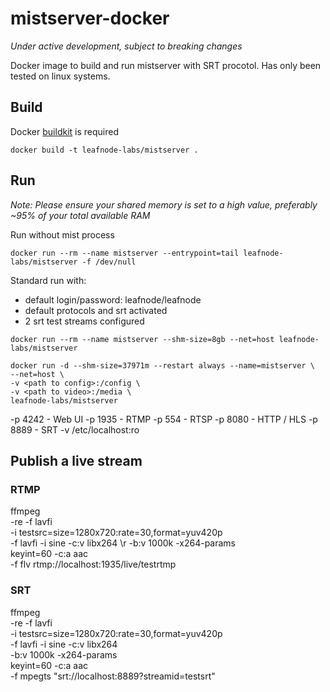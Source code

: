 # mistserver-docker

*Under active development, subject to breaking changes*

Docker image to build and run mistserver with SRT procotol.
Has only been tested on linux systems.

## Build

Docker [buildkit](https://docs.docker.com/develop/develop-images/build_enhancements/#to-enable-buildkit-builds) is required 

```
docker build -t leafnode-labs/mistserver .
```

## Run

*Note: Please ensure your shared memory is set to a high value, preferably ~95% of your total available RAM*

Run without mist process
```
docker run --rm --name mistserver --entrypoint=tail leafnode-labs/mistserver -f /dev/null
```

Standard run with:
- default login/password: leafnode/leafnode
- default protocols and srt activated
- 2 srt test streams configured
```
docker run --rm --name mistserver --shm-size=8gb --net=host leafnode-labs/mistserver
   
docker run -d --shm-size=37971m --restart always --name=mistserver \   
--net=host \    
-v <path to config>:/config \   
-v <path to video>:/media \     
leafnode-labs/mistserver 
```

-p 4242 - Web UI
-p 1935 - RTMP
-p 554 - RTSP
-p 8080 - HTTP / HLS
-p 8889 - SRT
-v /etc/localhost:ro


## Publish a live stream

### RTMP
ffmpeg \
-re -f lavfi \
-i testsrc=size=1280x720:rate=30,format=yuv420p \
-f lavfi -i sine -c:v libx264 \r
-b:v 1000k -x264-params \
keyint=60 -c:a aac \
-f flv rtmp://localhost:1935/live/testrtmp

### SRT
ffmpeg \
-re -f lavfi \
-i testsrc=size=1280x720:rate=30,format=yuv420p \
-f lavfi -i sine -c:v libx264 \
-b:v 1000k -x264-params \
keyint=60 -c:a aac \
-f mpegts "srt://localhost:8889?streamid=testsrt"
